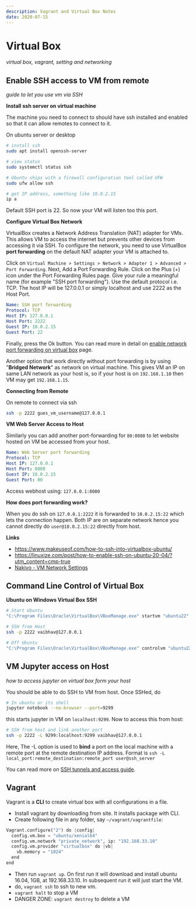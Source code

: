 ```yaml
---
description: Vagrant and Virtual Box Notes
date: 2020-07-15
---
```


# Virtual Box

_virtual box, vagrant, setting and networking_

## Enable SSH access to VM from remote

_guide to let you use vm via SSH_

**Install ssh server on virtual machine**

The machine you need to connect to should have ssh installed and enabled so that it can allow remotes to connect to it.

On ubuntu server or desktop

```sh
# install ssh
sudo apt install openssh-server

# view status
sudo systemctl status ssh

# Ubuntu ships with a firewall configuration tool called UFW
sudo ufw allow ssh

# get IP address, something like 10.0.2.15
ip a
```

Default SSH port is 22. So now your VM will listen too this port.

**Configure Virtual Box Network**

VirtualBox creates a Network Address Translation (NAT) adapter for VMs. This allows VM to access the internet but prevents other devices from accessing it via SSH. To configure the network, you need to use VirtualBox **port forwarding** on the default NAT adapter your VM is attached to.

Click on `Virtual Machine > Settings > Network > Adapter 1 > Advanced > Port Forwarding`. Next, Add a Port Forwarding Rule. Click on the Plus (+) icon under the Port Forwarding Rules page. Give your rule a meaningful name (for example "SSH port forwarding"). Use the default protocol i.e. TCP. The host IP will be 127.0.0.1 or simply localhost and use 2222 as the Host Port.

```yaml
Name: SSH port forwarding
Protocol: TCP
Host IP: 127.0.0.1
Host Port: 2222
Guest IP: 10.0.2.15
Guest Port: 22
```

Finally, press the Ok button. You can read more in detail on [enable network port forwarding on virtual box](https://www.makeuseof.com/how-to-ssh-into-virtualbox-ubuntu/#:~:text=Step%202%3A%20Configuring%20the%20VirtualBox%20Network) page.

Another option that work directly without port forwarding is by using "**Bridged Network**" as network on virtual machine. This gives VM an IP on same LAN network as your host is, so if your host is on `192.168.1.10` then VM may get `192.168.1.15`.

**Connecting from Remote**

On remote to connect via ssh

```sh
ssh -p 2222 gues_vm_username@127.0.0.1
```

**VM Web Server Access to Host**

Similarly you can add another port-forwarding for `80:8080` to let website hosted on VM be accessed from your host.

```yaml
Name: Web Server port forwarding
Protocol: TCP
Host IP: 127.0.0.1
Host Port: 8080
Guest IP: 10.0.2.15
Guest Port: 80
```

Access webhost using: `127.0.0.1:8080`

**How does port forwarding work?**

When you do ssh on `127.0.0.1:2222` it is forwarded to `10.0.2.15:22` which lets the connection happen. Both IP are on separate network hence you cannot directly do `user@10.0.2.15:22` directly from host.

**Links**

- <https://www.makeuseof.com/how-to-ssh-into-virtualbox-ubuntu/>
- <https://linuxize.com/post/how-to-enable-ssh-on-ubuntu-20-04/?utm_content=cmp-true>
- [Nakivo - VM Network Settings](https://www.nakivo.com/blog/virtualbox-network-setting-guide/)


## Command Line Control of Virtual Box

**Ubuntu on Windows Virtual Box SSH**

```sh
# Start Ubuntu
"C:\Program Files\Oracle\VirtualBox\VBoxManage.exe" startvm "ubuntu22" --type headless

# SSH from Host
ssh -p 2222 vaibhav@127.0.0.1

# Off Ubuntu
"C:\Program Files\Oracle\VirtualBox\VBoxManage.exe" controlvm "ubuntu22" poweroff
```

## VM Jupyter access on Host

_how to access jupyter on virtual box form your host_

You should be able to do SSH to VM from host. Once SSHed, do

```sh
# In ubuntu or its shell
jupyter notebook --no-browser --port=9299
```

this starts jupyter in VM on `localhost:9299`. Now to access this from host:

```sh
# SSH from host and link another port
ssh -p 2222 -L 9299:localhost:9299 vaibhav@127.0.0.1
```

Here, The -L option is used to **bind** a port on the local machine with a remote port at the remote destination IP address. Format is `ssh -L local_port:remote_destination:remote_port user@ssh_server`

You can read more on [SSH tunnels and access guide](https://www.techtarget.com/searchsecurity/tutorial/How-to-use-SSH-tunnels-to-cross-network-boundaries).

## Vagrant

Vagrant is a **CLI** to create virtual box with all configurations in a file. 

- Install vagrant by downloading from site. It installs package with CLI.
- Create following file in any folder, say `~/vagrant/vagrantfile`:

```py
Vagrant.configure("2") do |config|
  config.vm.box = "ubuntu/xenial64"
  config.vm.network "private_network", ip: "192.168.33.10"
  config.vm.provider "virtualbox" do |vb|
    vb.memory = "1024"
  end
end
```

- Then run `vagrant up`. On first run it will download and install ubuntu 16.04, 1GB, at 192.168.33.10. In subsequent run it will just start the VM.
- do, `vagrant ssh` to ssh to new vm.
- `vagrant halt` to stop a VM
- DANGER ZONE: `vagrant destroy` to delete a VM
